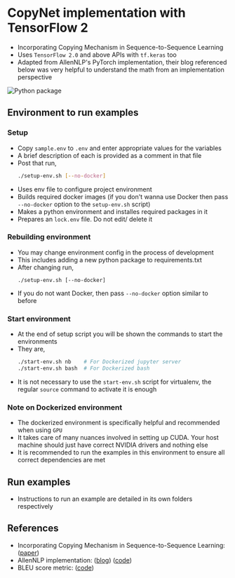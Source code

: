 # CopyNet implementation with TensorFlow 2
 - Incorporating Copying Mechanism in Sequence-to-Sequence Learning
 - Uses `TensorFlow 2.0` and above APIs with `tf.keras` too
 - Adapted from AllenNLP's PyTorch implementation, their blog referenced 
 below was very helpful to understand the math from an implementation
 perspective

![Python package](https://github.com/pavanchhatpar/copynet-tf/workflows/Python%20package/badge.svg)

## Environment to run examples
### Setup
- Copy `sample.env` to `.env` and enter appropriate values for the variables
 - A brief description of each is provided as a comment in that file
 - Post that run,
   ```bash
   ./setup-env.sh [--no-docker]
   ```
 - Uses env file to configure project environment
 - Builds required docker images (if you don't wanna use Docker then pass 
   `--no-docker` option to the `setup-env.sh` script)
 - Makes a python environment and installes required packages in it
 - Prepares an `lock.env` file. Do not edit/ delete it

### Rebuilding environment
 - You may change environment config in the process of development
 - This includes adding a new python package to requirements.txt
 - After changing run,
    ```
    ./setup-env.sh [--no-docker]
    ```
 - If you do not want Docker, then pass `--no-docker` option similar to before

### Start environment
 - At the end of setup script you will be shown the commands to start the 
 environments
 - They are,
   ```bash
   ./start-env.sh nb    # For Dockerized jupyter server
   ./start-env.sh bash  # For Dockerized bash
   ```
 - It is not necessary to use the `start-env.sh` script for virtualenv, the
 regular `source` command to activate it is enough

### Note on Dockerized environment
 - The dockerized environment is specifically helpful and recommended when 
 using `GPU`
 - It takes care of many nuances involved in setting up CUDA. Your host machine
 should just have correct NVIDIA drivers and nothing else
 - It is recommended to run the examples in this environment to ensure all
 correct dependencies are met

## Run examples
 - Instructions to run an example are detailed in its own folders respectively

## References
 - Incorporating Copying Mechanism in Sequence-to-Sequence Learning: ([paper](https://arxiv.org/abs/1603.06393))
 - AllenNLP implementation: ([blog](https://medium.com/@epwalsh10/incorporating-a-copy-mechanism-into-sequence-to-sequence-models-40917280b89d)) ([code](https://github.com/epwalsh/nlp-models))
 - BLEU score metric: ([code](https://github.com/tensorflow/nmt/blob/master/nmt/scripts/bleu.py))